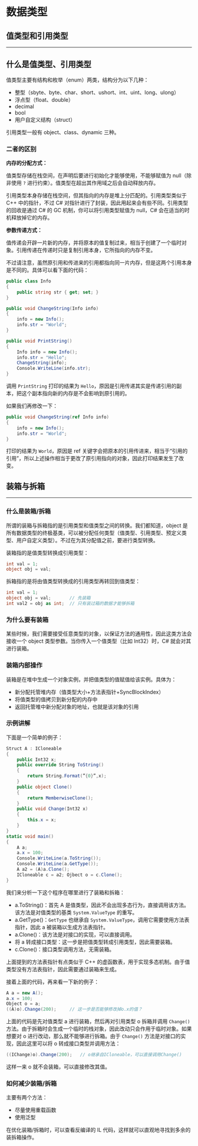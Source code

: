 # 数据类型

## 值类型和引用类型

---

## 什么是值类型、引用类型

值类型主要有结构和枚举（enum）两类，结构分为以下几种：

* 整型（sbyte、byte、char、short、ushort、int、uint、long、ulong）
* 浮点型（float、double）
* decimal
* bool
* 用户自定义结构（struct）

引用类型一般有 object、class、dynamic 三种。

### 二者的区别

**内存的分配方式：**

值类型存储在栈空间，在声明后要进行初始化才能够使用，不能够赋值为 null（除非使用 `?` 进行约束）。值类型在超出其作用域之后会自动释放内存。

引用类型本身存储在栈空间，但其指向的内存是堆上分匹配的。引用类型类似于 C++ 中的指针，不过 C# 对指针进行了封装，因此用起来会有些不同。引用类型的回收是通过 C# 的 GC 机制，你可以将引用类型赋值为 null，C# 会在适当的时机释放掉它的内存。

**参数传递方式：**

值传递会开辟一片新的内存，并将原本的值复制过来，相当于创建了一个临时对象。引用传递在传递时只是复制引用本身，它所指向的内存不变。

不过请注意，虽然原引用和传进来的引用都指向同一片内存，但是这两个引用本身是不同的。具体可以看下面的代码：

```csharp
public class Info
{
    public string str { get; set; }
}

public void ChangeString(Info info)
{
    info = new Info();
    info.str = "World";
}

public void PrintString()
{
    Info info = new Info();
    info.str = "Hello";
    ChangeString(info);
    Console.WriteLine(info.str);
}
```

调用 `PrintString` 打印的结果为 `Hello`，原因是引用传递其实是传递引用的副本，把这个副本指向新的内存是不会影响到原引用的。

如果我们再修改一下：

```csharp
public void ChangeString(ref Info info)
{
    info = new Info();
    info.str = "World";
}
```

打印的结果为 `World`，原因是 ref 关键字会把原本的引用传进来，相当于“引用的引用”，所以上述操作相当于更改了原引用指向的对象，因此打印结果发生了改变。

## 装箱与拆箱

---

### 什么是装箱/拆箱

所谓的装箱与拆箱指的是引用类型和值类型之间的转换。我们都知道，object 是所有数据类型的终极基类，可以被分配任何类型（值类型、引用类型、预定义类型、用户自定义类型）。不过在为其分配值之前，要进行类型转换。

装箱指的是值类型转换成引用类型：

```csharp
int val = 1;
object obj = val;
```

拆箱指的是将由值类型转换成的引用类型再转回到值类型：

```csharp
int val = 1;
object obj = val;       // 先装箱
int val2 = obj as int;  // 只有装过箱的数据才能够拆箱
```

### 为什么要有装箱

某些时候，我们需要接受任意类型的对象，以保证方法的通用性，因此这类方法会接收一个 object 类型参数。当你传入一个值类型（比如 Int32）时，C# 就会对其进行装箱。

### 装箱内部操作

装箱是在堆中生成一个对象实例，并把值类型的值赋值给该实例。具体为：

* 新分配托管堆内存（值类型大小+方法表指针+SyncBlockIndex）
* 将值类型的值拷贝到新分配的内存中
* 返回托管堆中新分配对象的地址，也就是该对象的引用

### 示例讲解

下面是一个简单的例子：

```csharp
Struct A : ICloneable 
{
    public Int32 x;
    public override String ToString()
    {
        return String.Format(”{0}”,x);
    }
    public object Clone()
    {
        return MemberwiseClone();
    }
    public void Change(Int32 x)
    {
        this.x = x;
    }
}
static void main()
{
    A a;
    a.x = 100;
    Console.WriteLine(a.ToString());
    Console.WriteLine(a.GetType());
    A a2 = (A)a.Clone();
    ICloneable c = a2; Ojbect o = c.Clone();
}
```

我们来分析一下这个程序在哪里进行了装箱和拆箱：

* a.ToString()：首先 A 是值类型，因此不会出现多态行为，直接调用该方法。该方法是对值类型的基类 `System.ValueType` 的重写。
* a.GetType()：`GetType` 也继承自 `System.ValueType`，调用它需要使用方法表指针，因此 a 被装箱以生成方法表指针。
* a.Clone()：该方法是对接口的实现，可以直接调用。
* 将 a 转成接口类型：这一步是把值类型转成引用类型，因此需要装箱。
* c.Clone()：接口类型调用方法，无需装箱。

上面提到的方法表指针有点类似于 C++ 的虚函数表，用于实现多态机制。由于值类型没有方法表指针，因此需要通过装箱来生成。

接着上面的代码，再来看一下新的例子：

```csharp
A a = new A();
a.x = 100;
Object o = a;
((A)o).Change(200);     // 这一步是否能够修改掉o.x的值？
```

上面的代码是先对值类型 a 进行装箱，然后再对引用类型 o 拆箱并调用 `Change()` 方法。由于拆箱时会生成一个临时的栈对象，因此改动只会作用于临时对象。如果想要对 o 进行改动，那么就不能够进行拆箱。由于 `Change()` 方法是对接口的实现，因此这里可以将 o 转成接口类型并调用方法：

```csharp
((IChange)o).Change(200);   // o继承自ICloneable，可以直接调用Change()
```

这样一来 o 就不会装箱，可以直接修改其值。

### 如何减少装箱/拆箱

主要有两个方法：

* 尽量使用重载函数
* 使用泛型

在优化装箱/拆箱时，可以查看反编译的 IL 代码，这样就可以直观地寻找到多余的装拆箱操作。